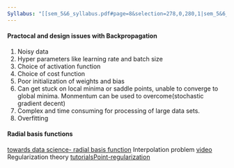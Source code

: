```yaml
---
Syllabus: "[[sem_5&6_syllabus.pdf#page=8&selection=278,0,280,1|sem_5&6_syllabus, page 8]]"
---
```

#### Practocal and design issues with Backpropagation
1. Noisy data 
2. Hyper parameters like learning rate and batch size
3. Choice of activation function
4. Choice of cost function
5. Poor initialization of weights and bias
6. Can get stuck on local minima or saddle points, unable to converge to global minima. Monmentum can be used to overcome(stochastic gradient decent)
7. Complex and time consuming for processing of large data sets.
8. Overfitting
#### Radial basis functions
[towards data science- radial basis function](https://towardsdatascience.com/radial-basis-functions-neural-networks-all-we-need-to-know-9a88cc053448)
Interpolation problem [video](https://youtu.be/JKKoAQFKpAc?si=GwjYCViM5b2Xx6f-&t=591)
Regularization theory [tutorialsPoint-regularization](https://www.javatpoint.com/regularization-in-machine-learning)